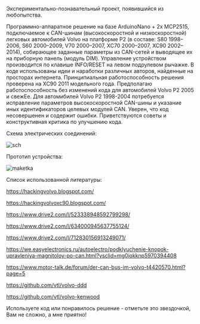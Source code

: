 Экспериментально-познавательный проект, появившийся из любопытства.

Программно-аппаратное решение на базе ArduinoNano + 2x MCP2515, подключаемое к CAN-шинам (высокоскоростной и низкоскоростной) легковых автомобилей Volvo на платформе P2 (в составе: S80 1998–2006, S60 2000–2009, V70 2000–2007, XC70 2000–2007, XC90 2002–2014), собирающее заданные параметры из CAN-сетей и выводящее их на приборную панель (модуль DIM). 
Управление устройством производится по клавише INFO/RESET на левом подрулевом рычажке. В коде использованы идеи и наработки различных авторов, найденные на просторах интернета. Принципиальная работоспособность решения проверена на XC90 2011 модельного года. Предполагаю работоспособность без изменений кода для автомобилей Volvo P2 2005 и свежЕе. Для автомибилей Volvo P2 1998-2004 потребуется исправление параметров высокоскоростной CAN-шины и указание иных идентификаторов целевых модулей CAN.
Уверен, что код несовершенен и содержит ошибки. Приветствуются советы и конструктивная критика по улучшению кода.

Схема электрических соединений:

![sch](https://github.com/user-attachments/assets/a9c4d5ac-88a2-4806-ad35-0f1725c3ff0b)

Прототип устройства:

![maketka](https://github.com/user-attachments/assets/5be5c6c2-51c5-4f7b-aff3-67c877ceeaf5)

Список использованной литературы:

https://hackingvolvo.blogspot.com/

https://hackingvolvoxc90.blogspot.com/

https://www.drive2.com/l/523338948592799298/

https://www.drive2.com/l/634000945637755124/

https://www.drive2.com/l/712830156913249071/

https://we.easyelectronics.ru/autoelectro/podklyuchenie-knopok-upravleniya-magnitoloy-po-can.html?ysclid=mg0iokknp5970394408

https://www.motor-talk.de/forum/der-can-bus-im-volvo-t4420570.html?page=5

https://github.com/vtl/volvo-ddd

https://github.com/vtl/volvo-kenwood


Используете код или понравилось решение - отметьте это звездочкой, Вам не сложно, а мне приятно!
